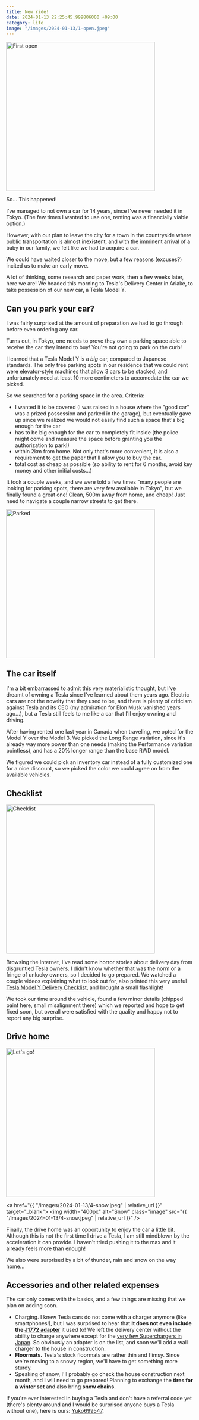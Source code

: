 ```yaml
---
title: New ride!
date: 2024-01-13 22:25:45.999806000 +09:00
category: life
image: "/images/2024-01-13/1-open.jpeg"
---
```


<p class="flex-centered">
  <a href="{{ "/images/2024-01-13/1-open.jpeg" | relative_url }}" target="_blank">
    <img width="400px" alt="First open" class="image" src="{{ "/images/2024-01-13/1-open.jpeg" | relative_url }}" />
  </a>
</p>

So... This happened!

I've managed to not own a car for 14 years, since I've never needed it in Tokyo. (The few times I wanted to use one, renting was a financially viable option.)

However, with our plan to leave the city for a town in the countryside where public transportation is almost inexistent, and with the imminent arrival of a baby in our family, we felt like we had to acquire a car.

We could have waited closer to the move, but a few reasons (excuses?) incited us to make an early move.

A lot of thinking, some research and paper work, then a few weeks later, here we are! We headed this morning to Tesla's Delivery Center in Ariake, to take possession of our new car, a Tesla Model Y.

## Can you park your car?

I was fairly surprised at the amount of preparation we had to go through before even ordering any car.

Turns out, in Tokyo, one needs to prove they own a parking space able to receive the car they intend to buy! You're not going to park on the curb!

I learned that a Tesla Model Y is a _big_ car, compared to Japanese standards.
The only free parking spots in our residence that we could rent were elevator-style machines that allow 3 cars to be stacked, and unfortunately need at least 10 more centimeters to accomodate the car we picked.

So we searched for a parking space in the area. Criteria:

- I wanted it to be covered (I was raised in a house where the "good car" was a prized possession and parked in the garage), but eventually gave up since we realized we would not easily find such a space that's big enough for the car
- has to be big enough for the car to completely fit inside (the police might come and measure the space before granting you the authorization to park!)
- within 2km from home. Not only that's more convenient, it is also a requirement to get the paper that'll allow you to buy the car.
- total cost as cheap as possible (so ability to rent for 6 months, avoid key money and other initial costs...)

It took a couple weeks, and we were told a few times "many people are looking for parking spots, there are very few available in Tokyo", but we finally found a great one! Clean, 500m away from home, and cheap! Just need to navigate a couple narrow streets to get there.

<p class="flex-centered">
  <a href="{{ "/images/2024-01-13/5-parked.jpeg" | relative_url }}" target="_blank">
    <img width="400px" alt="Parked" class="image" src="{{ "/images/2024-01-13/5-parked.jpeg" | relative_url }}" />
  </a>
</p>

## The car itself

I'm a bit embarrassed to admit this very materialistic thought, but I've dreamt of owning a Tesla since I've learned about them years ago.
Electric cars are not the novelty that they used to be, and there is plenty of criticism against Tesla and its CEO (my admiration for Elon Musk vanished years ago...), but a Tesla still feels to me like a car that I'll enjoy owning and driving.

After having rented one last year in Canada when traveling, we opted for the Model Y over the Model 3.
We picked the Long Range variation, since it's already way more power than one needs (making the Performance variation pointless), and has a 20% longer range than the base RWD model.

We figured we could pick an inventory car instead of a fully customized one for a nice discount, so we picked the color we could agree on from the available vehicles.

## Checklist

<p class="flex-centered">
  <a href="{{ "/images/2024-01-13/2-checklist.jpeg" | relative_url }}" target="_blank">
    <img width="400px" alt="Checklist" class="image" src="{{ "/images/2024-01-13/2-checklist.jpeg" | relative_url }}" />
  </a>
</p>

Browsing the Internet, I've read some horror stories about delivery day from disgruntled Tesla owners. I didn't know whether that was the norm or a fringe of unlucky owners, so I decided to go prepared. We watched a couple videos explaining what to look out for, also printed this very useful [Tesla Model Y Delivery Checklist](https://github.com/polymorphic/tesla-model-y-checklist), and brought a small flashlight!

We took our time around the vehicle, found a few minor details (chipped paint here, small misalignment there) which we reported and hope to get fixed soon, but overall were satisfied with the quality and happy not to report any big surprise.

## Drive home

<p class="flex-centered">
  <a href="{{ "/images/2024-01-13/3-letsgo.jpeg" | relative_url }}" target="_blank">
    <img width="400px" alt="Let's go!" class="image" src="{{ "/images/2024-01-13/3-letsgo.jpeg" | relative_url }}" />
  </a>

  <a href="{{ "/images/2024-01-13/4-snow.jpeg" | relative_url }}" target="_blank">
    <img width="400px" alt="Snow" class="image" src="{{ "/images/2024-01-13/4-snow.jpeg" | relative_url }}" />
  </a>
</p>

Finally, the drive home was an opportunity to enjoy the car a little bit. Although this is not the first time I drive a Tesla, I am still mindblown by the acceleration it can provide. I haven't tried pushing it to the max and it already feels more than enough!

We also were surprised by a bit of thunder, rain and snow on the way home...

## Accessories and other related expenses

The car only comes with the basics, and a few things are missing that we plan on adding soon.

- Charging. I knew Tesla cars do not come with a charger anymore (like smartphones!), but I was surprised to hear that **it does not even include the [J1772 adapter](https://shop.tesla.com/product/sae-j1772-charging-adapter)** it used to! We left the delivery center without the ability to charge anywhere except for the [very few Superchargers in Japan](https://www.tesla.com/findus/list/superchargers/Japan). So obviously an adapter is on the list, and soon we'll add a wall charger to the house in construction.
- **Floormats.** Tesla's stock floormats are rather thin and flimsy. Since we're moving to a snowy region, we'll have to get something more sturdy.
- Speaking of snow, I'll probably go check the house construction next month, and I will need to go prepared! Planning to exchange the **tires for a winter set** and also bring **snow chains**.

If you're ever interested in buying a Tesla and don't have a referral code yet (there's plenty around and I would be surprised anyone buys a Tesla without one), here is ours: [Yuko699547](https://www.tesla.com/referral/yuko699547).
